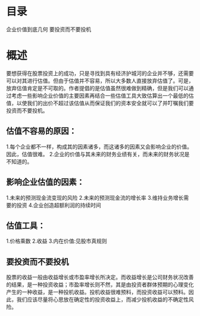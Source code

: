 # 目录
企业价值到底几何
要投资而不要投机

# 概述
要想获得在股票投资上的成功，只是寻找到具有经济护城河的企业并不够，还需要可以对其进行估值。但由于估值并不容易，所以大多数人直接放弃估值了。可是，放弃估值肯定是不可取的。作者提倡的是估值虽然很难做到精确，但是我们可以通过考虑一些影响企业价值的主要因素再结合一些估值工具大致估算出一个最低的估值，以使我们的出价不超过该估值从而保证我们的资本安全就可以了并叮嘱我们要投资而不要投机。

## 估值不容易的原因：
1.每个企业都不一样，构成其的因素诸多，而这诸多的因素又会影响企业的价值。因此，估值很难。
2.企业的价值与其未来的财务业绩有关，而未来的财务状况是不知道的。

## 影响企业估值的因素：
1.未来的预测现金流变现的风险
2.未来的预测现金流的增长率
3.维持业务增长需要的投资
4.企业创造超额利润的持续时间

## 估值工具：
1.价格乘数
2.收益
3.内在价值:见股市真规则

## 要投资而不要投机
股票的收益一般由收益增长或市盈率增长所决定。而收益增长是公司财务状况改善的结果，是一种投资收益；市盈率增长则不然，其是由投资者群体预期的心理变化产生的一种收益，是一种投机收益。投机收益很难预料，而投资收益可以预料。因此，我们应该尽量将心思放在确定性的投资收益上，而减少投机收益的不确定性风险。






